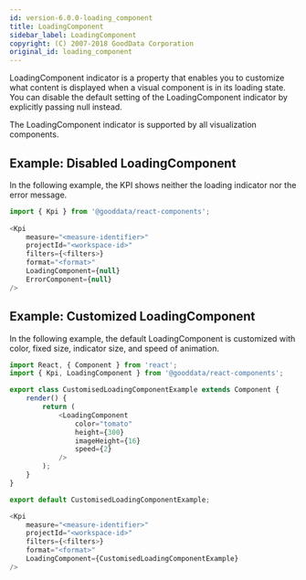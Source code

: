 ```yaml
---
id: version-6.0.0-loading_component
title: LoadingComponent
sidebar_label: LoadingComponent
copyright: (C) 2007-2018 GoodData Corporation
original_id: loading_component
---
```


LoadingComponent indicator is a property that enables you to customize what content is displayed when a visual component is in its loading state. You can disable the default setting of the LoadingComponent indicator by explicitly passing null instead.

The LoadingComponent indicator is supported by all visualization components.

## Example: Disabled LoadingComponent

In the following example, the KPI shows neither the loading indicator nor the error message.

```javascript
import { Kpi } from '@gooddata/react-components';
 
<Kpi
    measure="<measure-identifier>"
    projectId="<workspace-id>"
    filters={<filters>}
    format="<format>"
    LoadingComponent={null}
    ErrorComponent={null}
/>
```

## Example: Customized LoadingComponent

In the following example, the default LoadingComponent is customized with color, fixed size, indicator size, and speed of animation.

```javascript
import React, { Component } from 'react';
import { Kpi, LoadingComponent } from '@gooddata/react-components';

export class CustomisedLoadingComponentExample extends Component {
    render() {
        return (
            <LoadingComponent
                color="tomato"
                height={300}
                imageHeight={16}
                speed={2}
            />
        );
    }
}

export default CustomisedLoadingComponentExample;

<Kpi
    measure="<measure-identifier>"
    projectId="<workspace-id>"
    filters={<filters>}
    format="<format>"
    LoadingComponent={CustomisedLoadingComponentExample}
/>
```
